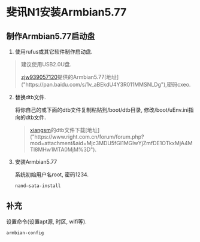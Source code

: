 # 斐讯N1安装Armbian5.77

## 制作Armbian5.77启动盘

1. 使用rufus或其它软件制作启动盘.

> 建议使用USB2.0U盘.
>
> [zjw939057120]("https://www.right.com.cn/forum/space-uid-197745.html")提供的Armbian5.77[地址]("https://pan.baidu.com/s/1v_aBEkdU4Y3R011MMSNLDg"),密码cxeo.

2. 替换dtb文件.

    将你自己的或下面的dtb文件复制粘贴到/boot/dtb目录, 修改/boot/uEnv.ini指向的dtb文件.

   > [xiangsm]("https://www.right.com.cn/forum/space-uid-487618.html")的dtb文件下载[地址]("https://www.right.com.cn/forum/forum.php?mod=attachment&aid=Mjc3MDU5fGI1MGIwYjZmfDE1OTkxMjA4MTl8MHw1MTA0MjM%3D").

3. 安装Armbian5.77

   系统初始用户名root, 密码1234.

   ```bash
   nand–sata-install
   ```

   

## 补充

设置命令(设置apt源, 时区, wifi等).

```bash
armbian-config
```

